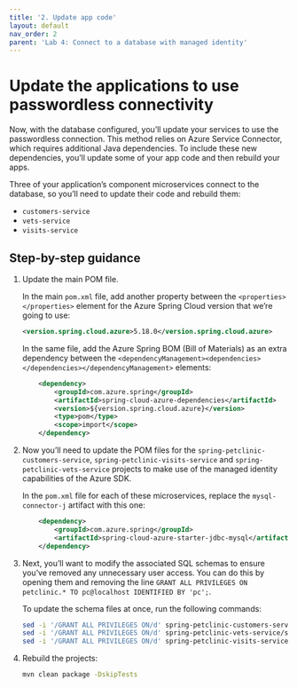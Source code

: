 ```yaml
---
title: '2. Update app code'  
layout: default  
nav_order: 2  
parent: 'Lab 4: Connect to a database with managed identity'
---
```


# Update the applications to use passwordless connectivity

Now, with the database configured, you’ll update your services to use the passwordless connection. This method relies on Azure Service Connector, which requires additional Java dependencies. To include these new dependencies, you’ll update some of your app code and then rebuild your apps.

Three of your application’s component microservices connect to the database, so you’ll need to update their code and rebuild them:

- `customers-service`
- `vets-service`
- `visits-service`

## Step-by-step guidance

1.  Update the main POM file. 

    In the main `pom.xml` file, add another property between the `<properties></properties>` element for the Azure Spring Cloud version that we’re going to use:

    ```xml
    <version.spring.cloud.azure>5.18.0</version.spring.cloud.azure>
    ```

    In the same file, add the Azure Spring BOM (Bill of Materials) as an extra dependency between the `<dependencyManagement><dependencies></dependencies></dependencyManagement>` elements:

    ```xml
        <dependency>
            <groupId>com.azure.spring</groupId>
            <artifactId>spring-cloud-azure-dependencies</artifactId>
            <version>${version.spring.cloud.azure}</version>
            <type>pom</type>
            <scope>import</scope>
        </dependency>
    ```

1.  Now you’ll need to update the POM files for the `spring-petclinic-customers-service`, `spring-petclinic-visits-service` and `spring-petclinic-vets-service` projects to make use of the managed identity capabilities of the Azure SDK.

    In the `pom.xml` file for each of these microservices, replace the `mysql-connector-j` artifact with this one:

    ```xml
        <dependency>
            <groupId>com.azure.spring</groupId>
            <artifactId>spring-cloud-azure-starter-jdbc-mysql</artifactId>
        </dependency>
    ```

1.  Next, you’ll want to modify the associated SQL schemas to ensure you’ve removed any unnecessary user access. You can do this by opening them and removing the line `GRANT ALL PRIVILEGES ON petclinic.* TO pc@localhost IDENTIFIED BY 'pc';`.

    To update the schema files at once, run the following commands:

    ```bash
    sed -i '/GRANT ALL PRIVILEGES ON/d' spring-petclinic-customers-service/src/main/resources/db/mysql/schema.sql
    sed -i '/GRANT ALL PRIVILEGES ON/d' spring-petclinic-vets-service/src/main/resources/db/mysql/schema.sql
    sed -i '/GRANT ALL PRIVILEGES ON/d' spring-petclinic-visits-service/src/main/resources/db/mysql/schema.sql
    ```

1.  Rebuild the projects:

    ```bash
    mvn clean package -DskipTests
    ```
